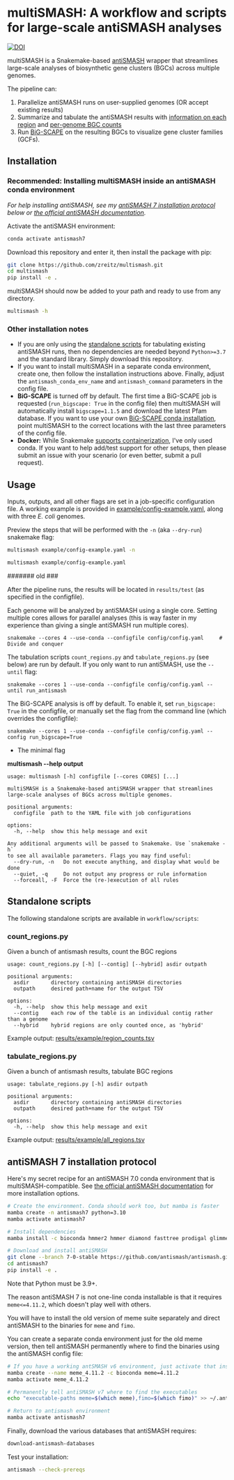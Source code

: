 # multiSMASH: A workflow and scripts for large-scale antiSMASH analyses
[![DOI](https://zenodo.org/badge/633863055.svg)](https://zenodo.org/badge/latestdoi/633863055)

multiSMASH is a Snakemake-based [antiSMASH](https://antismash.secondarymetabolites.org/#!/start) 
wrapper that streamlines large-scale analyses of biosynthetic gene clusters (BGCs) 
across multiple genomes.

The pipeline can:
1. Parallelize antiSMASH runs on user-supplied genomes (OR accept existing results)
2. Summarize and tabulate the antiSMASH results 
   with [information on each region](#tabulateregionspy) 
   and [per-genome BGC counts](#countregionspy)
3. Run [BiG-SCAPE](https://github.com/medema-group/BiG-SCAPE/wiki) on the 
   resulting BGCs to visualize gene cluster families (GCFs).

## Installation

### Recommended: Installing multiSMASH inside an antiSMASH conda environment

*For help installing antiSMASH, see my [antiSMASH 7 installation protocol](#antiSMASH-7-installation-protocol) 
below or [the official antiSMASH documentation](https://docs.antismash.secondarymetabolites.org/install/).*

Activate the antiSMASH environment:
```bash
conda activate antismash7
```
Download this repository and enter it, then install the package with pip:
```bash
git clone https://github.com/zreitz/multismash.git
cd multismash
pip install -e .
```

multiSMASH should now be added to your path and ready to use from any directory.
```bash
multismash -h
```

### Other installation notes
* If you are only using the [standalone scripts](#standalone-scripts) for 
  tabulating existing antiSMASH runs, then no dependencies are needed beyond
  `Python>=3.7` and the standard library. Simply download this repository.
* If you want to install multiSMASH in a separate conda environment, create one,
  then follow the installation instructions above. Finally, adjust the
  `antismash_conda_env_name` and `antismash_command` parameters in the config file.
* **BiG-SCAPE** is turned off by default. The first time a BiG-SCAPE job is 
  requested (`run_bigscape: True` in the config file) then multiSMASH will 
  automatically install `bigscape=1.1.5` and download the latest Pfam database.
  If you want to use your own [BiG-SCAPE conda installation](https://github.com/medema-group/BiG-SCAPE/wiki/installation), 
  point multiSMASH to the correct locations with the last three parameters
  of the config file.
* **Docker:** While Snakemake [supports containerization](https://snakemake.readthedocs.io/en/stable/snakefiles/deployment.html#containerization-of-conda-based-workflows),
  I've only used conda. If you want to help add/test support for other setups, then
  please submit an issue with your scenario (or even better, submit a pull request).

## Usage
Inputs, outputs, and all other flags are set in a job-specific configuration file. 
A working example is provided in [example/config-example.yaml](example/config-example.yaml), 
along with three *E. coli* genomes.

Preview the steps that will be performed with the `-n` (aka `--dry-run`) snakemake flag:

```bash
multismash example/config-example.yaml -n
```

```bash
multismash example/config-example.yaml
```

#######  old ###


After the pipeline runs, the results will be located in `results/test` (as specified in the configfile).

Each genome will be analyzed by antiSMASH using a single core. Setting multiple cores allows for parallel analyses (this is way faster in my experience than giving a single antiSMASH run multiple cores). 

`snakemake --cores 4 --use-conda --configfile config/config.yaml     # Divide and conquer`

The tabulation scripts `count_regions.py` and `tabulate_regions.py` (see below) are run by default. If you only want to run antiSMASH, use the `--until` flag:

`snakemake --cores 1 --use-conda --configfile config/config.yaml --until run_antismash`

The BiG-SCAPE analysis is off by default. To enable it, set `run_bigscape: True` in the configfile, or manually set the flag from the command line (which overrides the configfile):

`snakemake --cores 1 --use-conda --configfile config/config.yaml --config run_bigscape=True`


* The minimal flag 

**multismash --help output**
```text
usage: multismash [-h] configfile [--cores CORES] [...]

multiSMASH is a Snakemake-based antiSMASH wrapper that streamlines 
large-scale analyses of BGCs across multiple genomes.

positional arguments:
  configfile  path to the YAML file with job configurations

options:
  -h, --help  show this help message and exit

Any additional arguments will be passed to Snakemake. Use `snakemake -h`
to see all available parameters. Flags you may find useful:
  --dry-run, -n   Do not execute anything, and display what would be done
  --quiet, -q     Do not output any progress or rule information
  --forceall, -F  Force the (re-)execution of all rules 
```

## Standalone scripts

The following standalone scripts are available in `workflow/scripts`:

### count_regions.py
Given a bunch of antismash results, count the BGC regions
```text
usage: count_regions.py [-h] [--contig] [--hybrid] asdir outpath

positional arguments:
  asdir       directory containing antiSMASH directories
  outpath     desired path+name for the output TSV

options:
  -h, --help  show this help message and exit
  --contig    each row of the table is an individual contig rather than a genome
  --hybrid    hybrid regions are only counted once, as 'hybrid'
```

Example output: [results/example/region_counts.tsv](results/example/region_counts.tsv)

### tabulate_regions.py
Given a bunch of antismash results, tabulate BGC regions

```text
usage: tabulate_regions.py [-h] asdir outpath

positional arguments:
  asdir       directory containing antiSMASH directories
  outpath     desired path+name for the output TSV

options:
  -h, --help  show this help message and exit
```

Example output: [results/example/all_regions.tsv](results/example/all_regions.tsv)



## antiSMASH 7 installation protocol
Here's my secret recipe for an antiSMASH 7.0 conda environment that is multiSMASH-compatible.
See [the official antiSMASH documentation](https://docs.antismash.secondarymetabolites.org/install/) 
 for more installation options. 

```bash
# Create the environment. Conda should work too, but mamba is faster
mamba create -n antismash7 python=3.10
mamba activate antismash7

# Install dependencies
mamba install -c bioconda hmmer2 hmmer diamond fasttree prodigal glimmerhmm   # Not meme!

# Download and install antiSMASH
git clone --branch 7-0-stable https://github.com/antismash/antismash.git antismash7
cd antismash7
pip install -e .
```

Note that Python must be 3.9+.


The reason antiSMASH 7 is not one-line conda installable is that it 
requires `meme<=4.11.2`, which doesn't play well with others. 

You will have to install the old version of meme suite separately and direct
 antiSMASH to the binaries for `meme` and `fimo`. 

You can create a separate conda environment just for the old meme version,
then tell antiSMASH permanently where to find the binaries using the antiSMASH
config file:
```bash
# If you have a working antSMASH v6 environment, just activate that instead
mamba create --name meme_4.11.2 -c bioconda meme=4.11.2
mamba activate meme_4.11.2

# Permanently tell antiSMASH v7 where to find the executables
echo "executable-paths meme=$(which meme),fimo=$(which fimo)" >> ~/.antismash7.cfg

# Return to antismash environment
mamba activate antismash7
```

Finally, download the various databases that antiSMASH requires:
```bash
download-antismash-databases
```

Test your installation:
```bash
antismash --check-prereqs
```